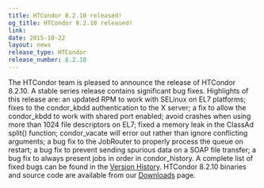 ```yaml
---
title: HTCondor 8.2.10 released!
og_title: HTCondor 8.2.10 released!
link: 
date: 2015-10-22
layout: news
release_type: HTCondor
release_number: 8.2.10
---
```


The HTCondor team is pleased to announce the release of HTCondor 8.2.10. A stable series release contains significant bug fixes.  Highlights of this release are: an updated RPM to work with SELinux on EL7 platforms; fixes to the condor_kbdd authentication to the X server; a fix to allow the condor_kbdd to work with shared port enabled; avoid crashes when using more than 1024 file descriptors on EL7; fixed a memory leak in the ClassAd split() function; condor_vacate will error out rather than ignore conflicting arguments; a bug fix to the JobRouter to properly process the queue on restart; a bug fix to prevent sending spurious data on a SOAP file transfer; a bug fix to always present jobs in order in condor_history.  A complete list of fixed bugs can be found in the <a href="manual/v8.2.10/10_3Stable_Release.html">Version History</a>. HTCondor 8.2.10 binaries and source code are available from our <a href="downloads/">Downloads</a> page. 
